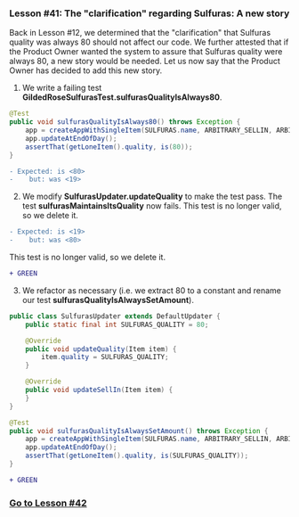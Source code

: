 ### Lesson #41: The "clarification" regarding Sulfuras: A new story
Back in Lesson #12, we determined that the "clarification" that Sulfuras quality was always 80 should not affect our code.  We further attested that if the Product Owner wanted the system to assure that Sulfuras quality were always 80, a new story would be needed.  Let us now say that the Product Owner has decided to add this new story.
1. We write a failing test **GildedRoseSulfurasTest.sulfurasQualityIsAlways80**.
```java
@Test
public void sulfurasQualityIsAlways80() throws Exception {
    app = createAppWithSingleItem(SULFURAS.name, ARBITRARY_SELLIN, ARBITRARY_QUALITY);
    app.updateAtEndOfDay();
    assertThat(getLoneItem().quality, is(80));
}
```
```diff
- Expected: is <80>
-    but: was <19>
```
2. We modify **SulfurasUpdater.updateQuality** to make the test pass.  The test **sulfurasMaintainsItsQuality** now fails.  This test is no longer valid, so we delete it.
```diff
- Expected: is <19>
-    but: was <80>
```
This test is no longer valid, so we delete it.
```diff
+ GREEN
```
3. We refactor as necessary (i.e. we extract 80 to a constant and rename our test **sulfurasQualityIsAlwaysSetAmount**).
```java
public class SulfurasUpdater extends DefaultUpdater {
    public static final int SULFURAS_QUALITY = 80;

    @Override
    public void updateQuality(Item item) {
        item.quality = SULFURAS_QUALITY;
    }

    @Override
    public void updateSellIn(Item item) {
    }
}
```
```java
@Test
public void sulfurasQualityIsAlwaysSetAmount() throws Exception {
    app = createAppWithSingleItem(SULFURAS.name, ARBITRARY_SELLIN, ARBITRARY_QUALITY);
    app.updateAtEndOfDay();
    assertThat(getLoneItem().quality, is(SULFURAS_QUALITY));
}
```
```diff
+ GREEN
```
### [Go to Lesson #42](https://github.com/d215steinberg/GildedRose-Java/tree/Lesson%2342)
